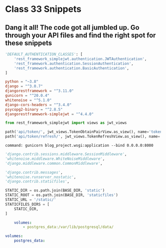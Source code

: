 # Class 33 Snippets

## Dang it all! The code got all jumbled up. Go through your API files and find the right spot for these snippets

```python
'DEFAULT_AUTHENTICATION_CLASSES': [
    'rest_framework_simplejwt.authentication.JWTAuthentication',
    'rest_framework.authentication.SessionAuthentication',
    'rest_framework.authentication.BasicAuthentication',
]
```

```toml
python = "~3.8"
django = "^3.0.7"
djangorestframework = "^3.11.0"
gunicorn = "^20.0.4"
whitenoise = "^5.1.0"
django-cors-headers = "^3.4.0"
psycopg2-binary = "^2.8.5"
djangorestframework-simplejwt = "^4.4.0"
```

```python
from rest_framework_simplejwt import views as jwt_views
```

```python
path('api/token/', jwt_views.TokenObtainPairView.as_view(), name='token_obtain_pair'),
path('api/token/refresh/', jwt_views.TokenRefreshView.as_view(), name='token_refresh'),
```

```docker
command: gunicorn blog_project.wsgi:application --bind 0.0.0.0:8000
```

```python
'django.contrib.sessions.middleware.SessionMiddleware',
'whitenoise.middleware.WhiteNoiseMiddleware',
'django.middleware.common.CommonMiddleware',
```

```python
'django.contrib.messages',
'whitenoise.runserver_nostatic',
'django.contrib.staticfiles',
```

```python
STATIC_DIR = os.path.join(BASE_DIR, 'static')
STATIC_ROOT = os.path.join(BASE_DIR, 'staticfiles')
STATIC_URL = '/static/'
STATICFILES_DIRS = [
    STATIC_DIR,
]
```

```yml
    volumes:
        - postgres_data:/var/lib/postgresql/data/

volumes:
    postgres_data:
```

